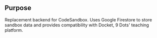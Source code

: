 ## Purpose
Replacement backend for CodeSandbox. Uses Google Firestore to store sandbox data and provides compatibility with Docket, 9 Dots' teaching platform.